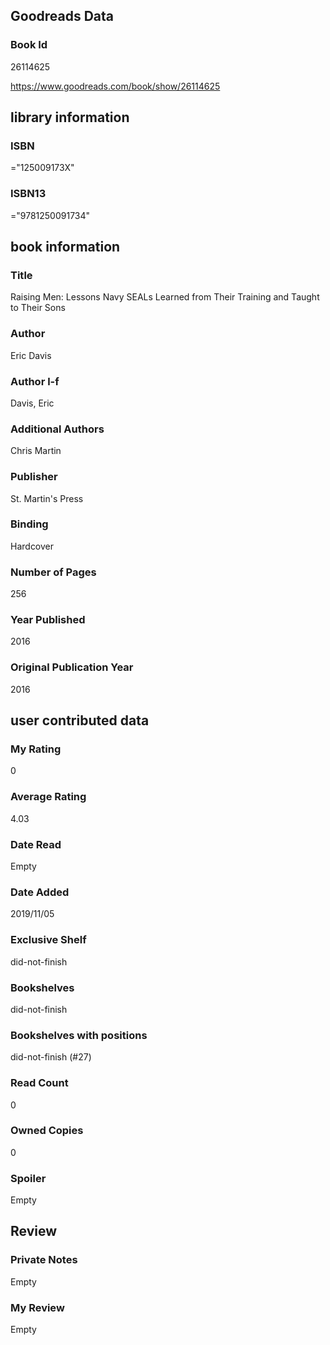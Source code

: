 <!-- This template shows how to bulk convert all columns of data into one markdown file -->
<!-- caveat: substitution key matches column headers from default export. You will get a KeyError if there's a mismatch -->

## Goodreads Data

### Book Id 

26114625

https://www.goodreads.com/book/show/26114625

## library information

### ISBN 
="125009173X"

### ISBN13 
="9781250091734"

## book information

### Title
Raising Men: Lessons Navy SEALs Learned from Their Training and Taught to Their Sons

### Author 
Eric  Davis

### Author l-f 
Davis, Eric

### Additional Authors
Chris  Martin

### Publisher 
St. Martin's Press

### Binding
Hardcover

### Number of Pages
256

### Year Published
2016

### Original Publication Year 
2016

## user contributed data

### My Rating
0

### Average Rating
4.03

### Date Read
Empty

### Date Added
2019/11/05

### Exclusive Shelf
did-not-finish

### Bookshelves
did-not-finish

### Bookshelves with positions
did-not-finish (#27)

### Read Count
0

### Owned Copies
0

### Spoiler 
Empty

## Review

### Private Notes
Empty

### My Review
Empty